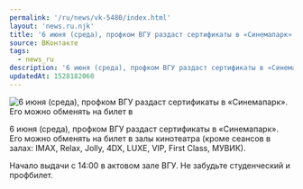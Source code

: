 ```yaml
---
permalink: '/ru/news/vk-5480/index.html'
layout: 'news.ru.njk'
title: '6 июня (среда), профком ВГУ раздаст сертификаты в «Синемапарк».'
source: ВКонтакте
tags:
  - news_ru
description: '6 июня (среда), профком ВГУ раздаст сертификаты в «Синемапарк».'
updatedAt: 1528182060
---
```

![6 июня (среда), профком ВГУ раздаст сертификаты в «Синемапарк». Его можно обменять на билет в](https://sun9-76.userapi.com/impf/c840530/v840530808/8dc85/sj_QCBBNUA0.jpg?size=1280x854&quality=96&sign=6d84cbb1158d93903bcda468b9a046a3&c_uniq_tag=QRxFnPOnJqWqXW4gQclaFRe2HJVVcu7KT1hlZW4icKA&type=album)

6 июня (среда), профком ВГУ раздаст сертификаты в «Синемапарк». Его можно обменять на билет в залы кинотеатра (кроме сеансов в залах: IMAX, Relax, Jolly, 4DX, LUXE, VIP, First Class, МУВИК).

Начало выдачи с 14:00 в актовом зале ВГУ.
Не забудьте студенческий и профбилет.
